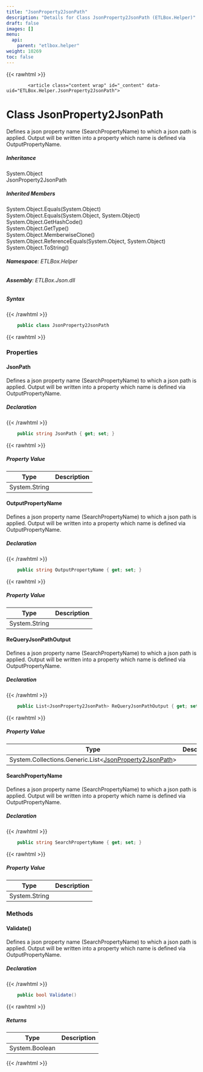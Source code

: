 ```yaml
---
title: "JsonProperty2JsonPath"
description: "Details for Class JsonProperty2JsonPath (ETLBox.Helper)"
draft: false
images: []
menu:
  api:
    parent: "etlbox.helper"
weight: 10269
toc: false
---
```


{{< rawhtml >}}

            <article class="content wrap" id="_content" data-uid="ETLBox.Helper.JsonProperty2JsonPath">
  <h1 id="ETLBox_Helper_JsonProperty2JsonPath" data-uid="ETLBox.Helper.JsonProperty2JsonPath" class="text-break">Class JsonProperty2JsonPath
</h1>
  <div class="markdown level0 summary"><p>Defines a json property name (SearchPropertyName) to which a json path is applied.
Output will be written into a property which name is defined via OutputPropertyName.</p>
</div>
  <div class="markdown level0 conceptual"></div>
  <div class="inheritance">
    <h5>Inheritance</h5>
    <div class="level0"><span class="xref">System.Object</span></div>
    <div class="level1"><span class="xref">JsonProperty2JsonPath</span></div>
  </div>
  <div class="inheritedMembers">
    <h5>Inherited Members</h5>
    <div>
      <span class="xref">System.Object.Equals(System.Object)</span>
    </div>
    <div>
      <span class="xref">System.Object.Equals(System.Object, System.Object)</span>
    </div>
    <div>
      <span class="xref">System.Object.GetHashCode()</span>
    </div>
    <div>
      <span class="xref">System.Object.GetType()</span>
    </div>
    <div>
      <span class="xref">System.Object.MemberwiseClone()</span>
    </div>
    <div>
      <span class="xref">System.Object.ReferenceEquals(System.Object, System.Object)</span>
    </div>
    <div>
      <span class="xref">System.Object.ToString()</span>
    </div>
  </div>
<h6><strong>Namespace</strong>: ETLBox.Helper</h6>
  <h6><strong>Assembly</strong>: ETLBox.Json.dll</h6>
  <h5 id="ETLBox_Helper_JsonProperty2JsonPath_syntax">Syntax</h5>
{{< /rawhtml >}}

```C#
    public class JsonProperty2JsonPath
```

{{< rawhtml >}}
  <h3 id="properties">Properties
</h3>
  <a id="ETLBox_Helper_JsonProperty2JsonPath_JsonPath_" data-uid="ETLBox.Helper.JsonProperty2JsonPath.JsonPath*"></a>
  <h4 id="ETLBox_Helper_JsonProperty2JsonPath_JsonPath" data-uid="ETLBox.Helper.JsonProperty2JsonPath.JsonPath">JsonPath</h4>
  <div class="markdown level1 summary"><p>Defines a json property name (SearchPropertyName) to which a json path is applied.
Output will be written into a property which name is defined via OutputPropertyName.</p>
</div>
  <div class="markdown level1 conceptual"></div>
  <h5 class="declaration">Declaration</h5>
{{< /rawhtml >}}

```C#
    public string JsonPath { get; set; }
```

{{< rawhtml >}}
  <h5 class="propertyValue">Property Value</h5>
  <table class="table table-bordered table-striped table-condensed">
    <thead>
      <tr>
        <th>Type</th>
        <th>Description</th>
      </tr>
    </thead>
    <tbody>
      <tr>
        <td><span class="xref">System.String</span></td>
        <td></td>
      </tr>
    </tbody>
  </table>
  <a id="ETLBox_Helper_JsonProperty2JsonPath_OutputPropertyName_" data-uid="ETLBox.Helper.JsonProperty2JsonPath.OutputPropertyName*"></a>
  <h4 id="ETLBox_Helper_JsonProperty2JsonPath_OutputPropertyName" data-uid="ETLBox.Helper.JsonProperty2JsonPath.OutputPropertyName">OutputPropertyName</h4>
  <div class="markdown level1 summary"><p>Defines a json property name (SearchPropertyName) to which a json path is applied.
Output will be written into a property which name is defined via OutputPropertyName.</p>
</div>
  <div class="markdown level1 conceptual"></div>
  <h5 class="declaration">Declaration</h5>
{{< /rawhtml >}}

```C#
    public string OutputPropertyName { get; set; }
```

{{< rawhtml >}}
  <h5 class="propertyValue">Property Value</h5>
  <table class="table table-bordered table-striped table-condensed">
    <thead>
      <tr>
        <th>Type</th>
        <th>Description</th>
      </tr>
    </thead>
    <tbody>
      <tr>
        <td><span class="xref">System.String</span></td>
        <td></td>
      </tr>
    </tbody>
  </table>
  <a id="ETLBox_Helper_JsonProperty2JsonPath_ReQueryJsonPathOutput_" data-uid="ETLBox.Helper.JsonProperty2JsonPath.ReQueryJsonPathOutput*"></a>
  <h4 id="ETLBox_Helper_JsonProperty2JsonPath_ReQueryJsonPathOutput" data-uid="ETLBox.Helper.JsonProperty2JsonPath.ReQueryJsonPathOutput">ReQueryJsonPathOutput</h4>
  <div class="markdown level1 summary"><p>Defines a json property name (SearchPropertyName) to which a json path is applied.
Output will be written into a property which name is defined via OutputPropertyName.</p>
</div>
  <div class="markdown level1 conceptual"></div>
  <h5 class="declaration">Declaration</h5>
{{< /rawhtml >}}

```C#
    public List<JsonProperty2JsonPath> ReQueryJsonPathOutput { get; set; }
```

{{< rawhtml >}}
  <h5 class="propertyValue">Property Value</h5>
  <table class="table table-bordered table-striped table-condensed">
    <thead>
      <tr>
        <th>Type</th>
        <th>Description</th>
      </tr>
    </thead>
    <tbody>
      <tr>
        <td><span class="xref">System.Collections.Generic.List</span>&lt;<a class="xref" href="/api/etlbox.helper/jsonproperty2jsonpath">JsonProperty2JsonPath</a>&gt;</td>
        <td></td>
      </tr>
    </tbody>
  </table>
  <a id="ETLBox_Helper_JsonProperty2JsonPath_SearchPropertyName_" data-uid="ETLBox.Helper.JsonProperty2JsonPath.SearchPropertyName*"></a>
  <h4 id="ETLBox_Helper_JsonProperty2JsonPath_SearchPropertyName" data-uid="ETLBox.Helper.JsonProperty2JsonPath.SearchPropertyName">SearchPropertyName</h4>
  <div class="markdown level1 summary"><p>Defines a json property name (SearchPropertyName) to which a json path is applied.
Output will be written into a property which name is defined via OutputPropertyName.</p>
</div>
  <div class="markdown level1 conceptual"></div>
  <h5 class="declaration">Declaration</h5>
{{< /rawhtml >}}

```C#
    public string SearchPropertyName { get; set; }
```

{{< rawhtml >}}
  <h5 class="propertyValue">Property Value</h5>
  <table class="table table-bordered table-striped table-condensed">
    <thead>
      <tr>
        <th>Type</th>
        <th>Description</th>
      </tr>
    </thead>
    <tbody>
      <tr>
        <td><span class="xref">System.String</span></td>
        <td></td>
      </tr>
    </tbody>
  </table>
  <h3 id="methods">Methods
</h3>
  <a id="ETLBox_Helper_JsonProperty2JsonPath_Validate_" data-uid="ETLBox.Helper.JsonProperty2JsonPath.Validate*"></a>
  <h4 id="ETLBox_Helper_JsonProperty2JsonPath_Validate" data-uid="ETLBox.Helper.JsonProperty2JsonPath.Validate">Validate()</h4>
  <div class="markdown level1 summary"><p>Defines a json property name (SearchPropertyName) to which a json path is applied.
Output will be written into a property which name is defined via OutputPropertyName.</p>
</div>
  <div class="markdown level1 conceptual"></div>
  <h5 class="declaration">Declaration</h5>
{{< /rawhtml >}}

```C#
    public bool Validate()
```

{{< rawhtml >}}
  <h5 class="returns">Returns</h5>
  <table class="table table-bordered table-striped table-condensed">
    <thead>
      <tr>
        <th>Type</th>
        <th>Description</th>
      </tr>
    </thead>
    <tbody>
      <tr>
        <td><span class="xref">System.Boolean</span></td>
        <td></td>
      </tr>
    </tbody>
  </table>

{{< /rawhtml >}}
